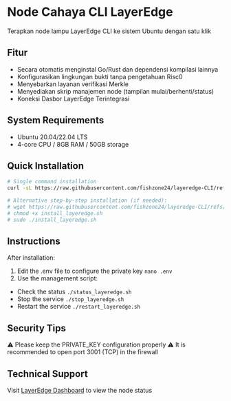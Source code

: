 # Node Cahaya CLI LayerEdge

Terapkan node lampu LayerEdge CLI ke sistem Ubuntu dengan satu klik

## Fitur
- Secara otomatis menginstal Go/Rust dan dependensi kompilasi lainnya
- Konfigurasikan lingkungan bukti tanpa pengetahuan Risc0
- Menyebarkan layanan verifikasi Merkle
- Menyediakan skrip manajemen node (tampilan mulai/berhenti/status)
- Koneksi Dasbor LayerEdge Terintegrasi

## System Requirements
- Ubuntu 20.04/22.04 LTS
- 4-core CPU / 8GB RAM / 50GB storage

## Quick Installation
```bash
# Single command installation
curl -sL https://raw.githubusercontent.com/fishzone24/layeredge-CLI/refs/heads/master/install_layeredge.sh | sudo bash

# Alternative step-by-step installation (if needed):
# wget https://raw.githubusercontent.com/fishzone24/layeredge-CLI/refs/heads/master/install_layeredge.sh
# chmod +x install_layeredge.sh
# sudo ./install_layeredge.sh
```
## Instructions
After installation:
1. Edit the .env file to configure the private key
```nano .env```
2. Use the management script:
- Check the status ```./status_layeredge.sh```
- Stop the service ```./stop_layeredge.sh```
- Restart the service ```./restart_layeredge.sh```

## Security Tips
⚠️ Please keep the PRIVATE_KEY configuration properly
⚠️ It is recommended to open port 3001 (TCP) in the firewall

## Technical Support
Visit [LayerEdge Dashboard](https://dashboard.layeredge.io) to view the node status
